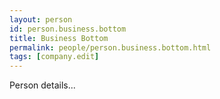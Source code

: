 ```yaml
---
layout: person
id: person.business.bottom
title: Business Bottom
permalink: people/person.business.bottom.html
tags: [company.edit]
---
```


Person details...